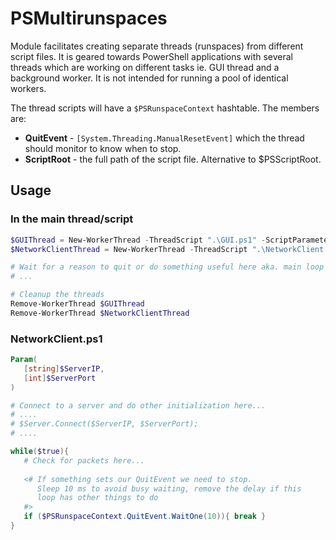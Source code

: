 # PSMultirunspaces

Module facilitates creating separate threads (runspaces) from different script files. It is geared towards PowerShell applications with several threads which are working on different tasks ie. GUI thread and a background worker. It is not intended for running a pool of identical workers.

The thread scripts will have a `$PSRunspaceContext` hashtable. The members are:
 - **QuitEvent** - `[System.Threading.ManualResetEvent]` which the thread should monitor to know when to stop.
 - **ScriptRoot** - the full path of the script file. Alternative to $PSScriptRoot.


 ## Usage
 
 ### In the main thread/script
 ```powershell
$GUIThread = New-WorkerThread -ThreadScript ".\GUI.ps1" -ScriptParameters @{ Logo = "Logo.jpg" }
$NetworkClientThread = New-WorkerThread -ThreadScript ".\NetworkClient.ps1" -ScriptParameters @{ ServerIP = "127.0.0.1"; ServerPort = 31337 }

# Wait for a reason to quit or do something useful here aka. main loop
# ...

# Cleanup the threads
Remove-WorkerThread $GUIThread
Remove-WorkerThread $NetworkClientThread
 ```
 
 ### NetworkClient.ps1
 ```powershell
 Param(
	[string]$ServerIP,
	[int]$ServerPort
)

# Connect to a server and do other initialization here...
# ....
# $Server.Connect($ServerIP, $ServerPort);
# ....

while($true){
	# Check for packets here...
	
	<# If something sets our QuitEvent we need to stop. 
	   Sleep 10 ms to avoid busy waiting, remove the delay if this
	   loop has other things to do
	#>
	if ($PSRunspaceContext.QuitEvent.WaitOne(10)){ break }
}
```